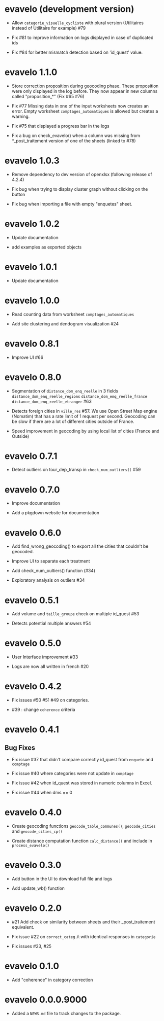 # evavelo (development version)

- Allow `categorie_visuelle_cycliste` with plural version (Utilitaires instead of Utilitaire for example) #79

- Fix #81 to improve information on logs displayed in case of duplicated ids

- Fix #84 for better mismatch detection based on 'id_quest' value.

# evavelo 1.1.0

- Store correction proposition during geocoding phase. These proposition were only displayed in the log before. They now appear in new columns called "proposition_*" (Fix #65 #76)

- Fix #77 Missing data in one of the input worksheets now creates an error. Empty worksheet `comptages_automatiques` is allowed but creates a warning.

- Fix #75 that displayed a progress bar in the logs

- Fix a bug on check_evavelo() when a column was missing from *_post_traitement version of one of the sheets (linked to #78)

# evavelo 1.0.3

- Remove dependency to dev version of openxlsx (following release of 4.2.4)

- Fix bug when trying to display cluster graph without clicking on the button

- Fix bug when importing a file with empty "enquetes" sheet.

# evavelo 1.0.2

- Update documentation

- add examples as exported objects

# evavelo 1.0.1

- Update documentation

# evavelo 1.0.0

- Read counting data from worksheet `comptages_automatiques` 

- Add site clustering and dendogram visualization #24

# evavelo 0.8.1

- Improve UI #66

# evavelo 0.8.0

- Segmentation of `distance_dom_enq_reelle` in 3 fields `distance_dom_enq_reelle_regions` `distance_dom_enq_reelle_france` `distance_dom_enq_reelle_etranger` #63

- Detects foreign cities in `ville_res` #57. We use Open Street Map engine (Nomatim) that has a rate limit of 1 request per second. Geocoding can be slow if there are a lot of different cities outside of France. 

- Speed improvement in geocoding by using local list of cities (France and Outside)

# evavelo 0.7.1

- Detect outliers on tour_dep_transp in `check_num_outliers()` #59

# evavelo 0.7.0

- Improve documentation 

- Add a pkgdown website for documentation

# evavelo 0.6.0

- Add find_wrong_geocoding() to export all the cities that couldn't be geocoded.

- Improve UI to separate each treatment

- Add check_num_oultiers() function (#34)

- Exploratory analysis on outliers #34

# evavelo 0.5.1

- Add volume and `taille_groupe` check on multiple id_quest #53

- Detects potential multiple answers #54

# evavelo 0.5.0

- User Interface improvement #33

- Logs are now all written in french #20

# evavelo 0.4.2

- Fix issues #50 #51 #49 on categories.

- #39 : change `coherence` criteria

# evavelo 0.4.1

## Bug Fixes 

- Fix issue #37 that didn't compare correctly id_quest from `enquete` and `comptage`

- Fix issue #40 where categories were not update in `comptage`

- Fix issue #42 when id_quest was stored in numeric columns in Excel.

- Fix issue #44 when dms == 0

# evavelo 0.4.0

- Create geocoding functions `geocode_table_communes()`, `geocode_cities` and `geocode_cities_cp()`

- Create distance computation function `calc_distance()` and include in `process_evavelo()`

# evavelo 0.3.0

- Add button in the UI to download full file and logs

- Add update_wb() function

# evavelo 0.2.0

- #21 Add check on similarity between sheets and their _post_traitement equivalent.

- Fix issue #22 on `correct_categ.R` with identical responses in `categorie`

- Fix issues #23, #25

# evavelo 0.1.0
 
- Add "coherence" in category correction
 
# evavelo 0.0.0.9000

-   Added a `NEWS.md` file to track changes to the package.
